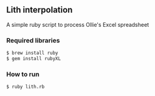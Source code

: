 Lith interpolation
------------------

A simple ruby script to process Ollie's Excel spreadsheet

### Required libraries

```bash
$ brew install ruby
$ gem install rubyXL
```

### How to run

```bash
$ ruby lith.rb
```
